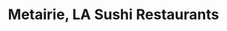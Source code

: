 ---
layout: city
title: Metairie, LA Sushi Restaurants
permalink: /louisiana/metairie/
stateAbbr: LA
stateName: Louisiana
cityName: Metairie
---